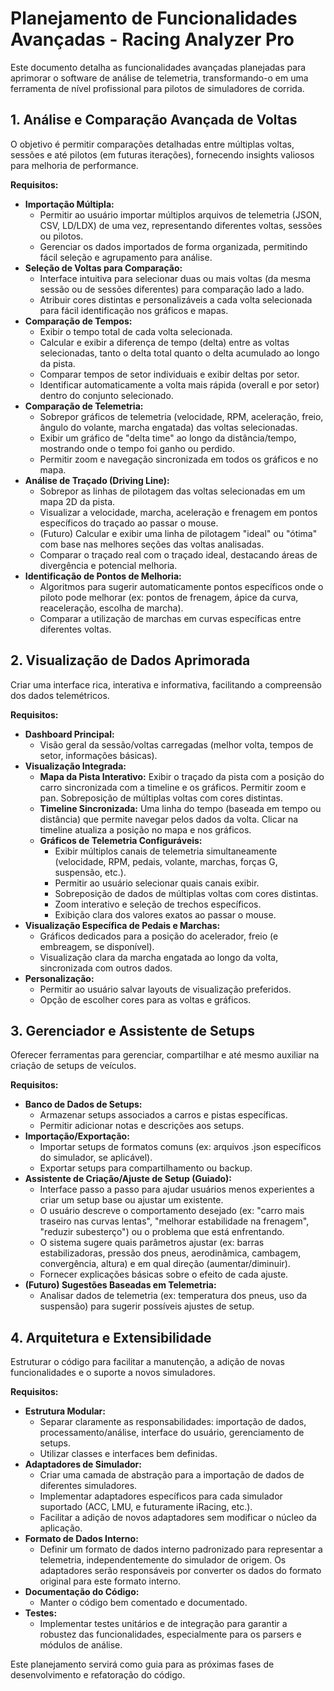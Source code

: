 # Planejamento de Funcionalidades Avançadas - Racing Analyzer Pro

Este documento detalha as funcionalidades avançadas planejadas para aprimorar o software de análise de telemetria, transformando-o em uma ferramenta de nível profissional para pilotos de simuladores de corrida.

## 1. Análise e Comparação Avançada de Voltas

O objetivo é permitir comparações detalhadas entre múltiplas voltas, sessões e até pilotos (em futuras iterações), fornecendo insights valiosos para melhoria de performance.

**Requisitos:**

*   **Importação Múltipla:**
    *   Permitir ao usuário importar múltiplos arquivos de telemetria (JSON, CSV, LD/LDX) de uma vez, representando diferentes voltas, sessões ou pilotos.
    *   Gerenciar os dados importados de forma organizada, permitindo fácil seleção e agrupamento para análise.
*   **Seleção de Voltas para Comparação:**
    *   Interface intuitiva para selecionar duas ou mais voltas (da mesma sessão ou de sessões diferentes) para comparação lado a lado.
    *   Atribuir cores distintas e personalizáveis a cada volta selecionada para fácil identificação nos gráficos e mapas.
*   **Comparação de Tempos:**
    *   Exibir o tempo total de cada volta selecionada.
    *   Calcular e exibir a diferença de tempo (delta) entre as voltas selecionadas, tanto o delta total quanto o delta acumulado ao longo da pista.
    *   Comparar tempos de setor individuais e exibir deltas por setor.
    *   Identificar automaticamente a volta mais rápida (overall e por setor) dentro do conjunto selecionado.
*   **Comparação de Telemetria:**
    *   Sobrepor gráficos de telemetria (velocidade, RPM, aceleração, freio, ângulo do volante, marcha engatada) das voltas selecionadas.
    *   Exibir um gráfico de "delta time" ao longo da distância/tempo, mostrando onde o tempo foi ganho ou perdido.
    *   Permitir zoom e navegação sincronizada em todos os gráficos e no mapa.
*   **Análise de Traçado (Driving Line):**
    *   Sobrepor as linhas de pilotagem das voltas selecionadas em um mapa 2D da pista.
    *   Visualizar a velocidade, marcha, aceleração e frenagem em pontos específicos do traçado ao passar o mouse.
    *   (Futuro) Calcular e exibir uma linha de pilotagem "ideal" ou "ótima" com base nas melhores seções das voltas analisadas.
    *   Comparar o traçado real com o traçado ideal, destacando áreas de divergência e potencial melhoria.
*   **Identificação de Pontos de Melhoria:**
    *   Algoritmos para sugerir automaticamente pontos específicos onde o piloto pode melhorar (ex: pontos de frenagem, ápice da curva, reaceleração, escolha de marcha).
    *   Comparar a utilização de marchas em curvas específicas entre diferentes voltas.

## 2. Visualização de Dados Aprimorada

Criar uma interface rica, interativa e informativa, facilitando a compreensão dos dados telemétricos.

**Requisitos:**

*   **Dashboard Principal:**
    *   Visão geral da sessão/voltas carregadas (melhor volta, tempos de setor, informações básicas).
*   **Visualização Integrada:**
    *   **Mapa da Pista Interativo:** Exibir o traçado da pista com a posição do carro sincronizada com a timeline e os gráficos. Permitir zoom e pan. Sobreposição de múltiplas voltas com cores distintas.
    *   **Timeline Sincronizada:** Uma linha do tempo (baseada em tempo ou distância) que permite navegar pelos dados da volta. Clicar na timeline atualiza a posição no mapa e nos gráficos.
    *   **Gráficos de Telemetria Configuráveis:**
        *   Exibir múltiplos canais de telemetria simultaneamente (velocidade, RPM, pedais, volante, marchas, forças G, suspensão, etc.).
        *   Permitir ao usuário selecionar quais canais exibir.
        *   Sobreposição de dados de múltiplas voltas com cores distintas.
        *   Zoom interativo e seleção de trechos específicos.
        *   Exibição clara dos valores exatos ao passar o mouse.
*   **Visualização Específica de Pedais e Marchas:**
    *   Gráficos dedicados para a posição do acelerador, freio (e embreagem, se disponível).
    *   Visualização clara da marcha engatada ao longo da volta, sincronizada com outros dados.
*   **Personalização:**
    *   Permitir ao usuário salvar layouts de visualização preferidos.
    *   Opção de escolher cores para as voltas e gráficos.

## 3. Gerenciador e Assistente de Setups

Oferecer ferramentas para gerenciar, compartilhar e até mesmo auxiliar na criação de setups de veículos.

**Requisitos:**

*   **Banco de Dados de Setups:**
    *   Armazenar setups associados a carros e pistas específicas.
    *   Permitir adicionar notas e descrições aos setups.
*   **Importação/Exportação:**
    *   Importar setups de formatos comuns (ex: arquivos .json específicos do simulador, se aplicável).
    *   Exportar setups para compartilhamento ou backup.
*   **Assistente de Criação/Ajuste de Setup (Guiado):**
    *   Interface passo a passo para ajudar usuários menos experientes a criar um setup base ou ajustar um existente.
    *   O usuário descreve o comportamento desejado (ex: "carro mais traseiro nas curvas lentas", "melhorar estabilidade na frenagem", "reduzir subesterço") ou o problema que está enfrentando.
    *   O sistema sugere quais parâmetros ajustar (ex: barras estabilizadoras, pressão dos pneus, aerodinâmica, cambagem, convergência, altura) e em qual direção (aumentar/diminuir).
    *   Fornecer explicações básicas sobre o efeito de cada ajuste.
*   **(Futuro) Sugestões Baseadas em Telemetria:**
    *   Analisar dados de telemetria (ex: temperatura dos pneus, uso da suspensão) para sugerir possíveis ajustes de setup.

## 4. Arquitetura e Extensibilidade

Estruturar o código para facilitar a manutenção, a adição de novas funcionalidades e o suporte a novos simuladores.

**Requisitos:**

*   **Estrutura Modular:**
    *   Separar claramente as responsabilidades: importação de dados, processamento/análise, interface do usuário, gerenciamento de setups.
    *   Utilizar classes e interfaces bem definidas.
*   **Adaptadores de Simulador:**
    *   Criar uma camada de abstração para a importação de dados de diferentes simuladores.
    *   Implementar adaptadores específicos para cada simulador suportado (ACC, LMU, e futuramente iRacing, etc.).
    *   Facilitar a adição de novos adaptadores sem modificar o núcleo da aplicação.
*   **Formato de Dados Interno:**
    *   Definir um formato de dados interno padronizado para representar a telemetria, independentemente do simulador de origem. Os adaptadores serão responsáveis por converter os dados do formato original para este formato interno.
*   **Documentação do Código:**
    *   Manter o código bem comentado e documentado.
*   **Testes:**
    *   Implementar testes unitários e de integração para garantir a robustez das funcionalidades, especialmente para os parsers e módulos de análise.

Este planejamento servirá como guia para as próximas fases de desenvolvimento e refatoração do código.

